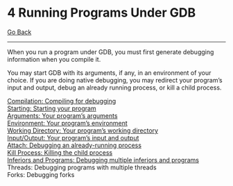 # 4 Running Programs Under GDB

[Go Back](./README.md)

----

When you run a program under GDB, you must first generate debugging information when you compile it.

You may start GDB with its arguments, if any, in an environment of your choice. If you are doing native debugging, you may redirect your program’s input and output, debug an already running process, or kill a child process.

[Compilation: Compiling for debugging](./4_1_Compiling_for_Debugging.md)<br />
[Starting: Starting your program](./4_2_Starting_Your_Program.md)<br />
[Arguments: Your program’s arguments](./4_3_Your_Programs_Arguments.md)<br />
[Environment: Your program’s environment](./4_4_Your_Programs_Environment.md)<br />
[Working Directory: Your program’s working directory](./4_5_Your_Programs_Working_Directory.md)<br />
[Input/Output: Your program’s input and output](./4_6_Your_Programs_Input_And_Output.md)<br />
[Attach: Debugging an already-running process](./4_7_Debugging_an_Already_Running_Process.md)<br />
[Kill Process: Killing the child process](./4_8_Killing_the_Child_Process.md)<br />
[Inferiors and Programs: Debugging multiple inferiors and programs](./4_9_Debugging_Multiple_Inferiors_and_Programs.md)<br />
Threads: Debugging programs with multiple threads<br />
Forks: Debugging forks<br />
